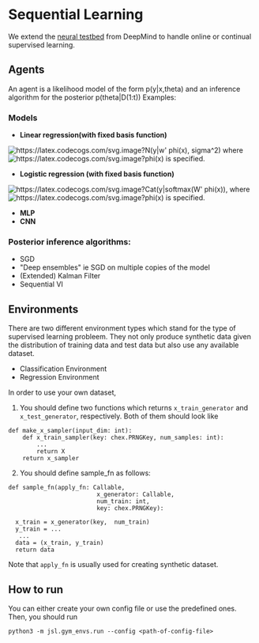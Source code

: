 # Sequential Learning

We extend the [neural testbed](https://github.com/deepmind/neural_testbed) from DeepMind to handle online or continual supervised learning.
 

## Agents

An agent is a likelihood model of the form p(y|x,theta) and an inference algorithm for the posterior p(theta|D(1:t))
Examples:

### Models
- **Linear regression(with fixed basis function)**

 <img src="https://latex.codecogs.com/svg.image?N(y|w'&space;phi(x),&space;sigma^2)&space;" title="https://latex.codecogs.com/svg.image?N(y|w' phi(x), sigma^2) " /> where <img src="https://latex.codecogs.com/svg.image?phi(x)" title="https://latex.codecogs.com/svg.image?phi(x)" /> is specified.
- **Logistic regression (with fixed basis function)**

 <img src="https://latex.codecogs.com/svg.image?Cat(y|softmax(W'&space;phi(x))" title="https://latex.codecogs.com/svg.image?Cat(y|softmax(W' phi(x))" />, where <img src="https://latex.codecogs.com/svg.image?phi(x)" title="https://latex.codecogs.com/svg.image?phi(x)" /> is specified. 
- **MLP**
- **CNN**

### Posterior inference algorithms:

- SGD 
- "Deep ensembles" ie SGD on multiple copies of the model
- (Extended) Kalman Filter 
- Sequential VI

## Environments

There are two different environment types which stand for the type of supervised learning probleem. They not only produce synthetic data given the distribution of training data and test data but also use any available dataset.

- Classification Environment
- Regression Environment

In order to use your own dataset, 

1. You should define two functions which returns `x_train_generator` and  `x_test_generator`, respectively. Both of them should look like 

```
def make_x_sampler(input_dim: int):
    def x_train_sampler(key: chex.PRNGKey, num_samples: int):
        ...
        return X
    return x_sampler
```

2.  You should define sample_fn as follows:

```
def sample_fn(apply_fn: Callable,
                         x_generator: Callable,
                         num_train: int,
                         key: chex.PRNGKey):
                
  x_train = x_generator(key,  num_train)
  y_train = ...
   ...
  data = (x_train, y_train)
  return data
```
Note that `apply_fn` is usually used for creating synthetic dataset.

## How to run

You can either create your own config file or use the predefined ones. Then, you should run

```
python3 -m jsl.gym_envs.run --config <path-of-config-file>
```
